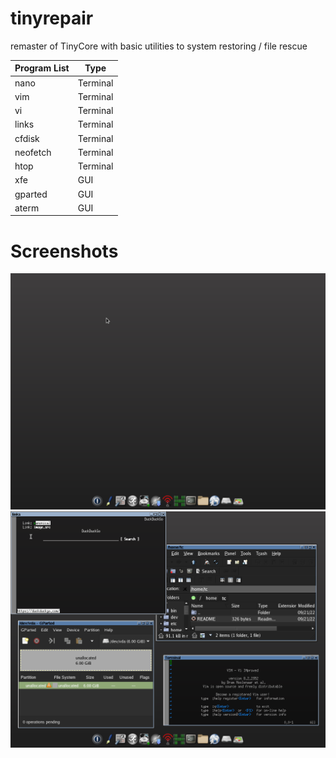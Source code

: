 # tinyrepair
remaster of TinyCore with basic utilities to system restoring / file rescue

Program List           | Type|
---------------------- | - |
 nano           | Terminal |
 vim           | Terminal |
 vi           | Terminal |
 links           | Terminal |
 cfdisk           | Terminal |
 neofetch | Terminal |
 htop | Terminal |
 xfe           | GUI |
 gparted           | GUI |
  aterm           | GUI |

# Screenshots
![s1](/1.png)
![s2](/2.png)

